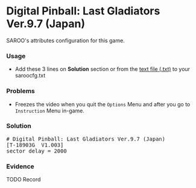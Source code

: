 # Digital Pinball: Last Gladiators Ver.9.7 (Japan)

SAROO's attributes configuration for this game.

### Usage

- Add these 3 lines on **Solution** section or from the [text file (.txt)](./config.txt) to your saroocfg.txt

### Problems

- Freezes the video when you quit the `Options` Menu and after you go to `Instruction` Menu in-game.

### Solution

<pre># Digital Pinball: Last Gladiators Ver.9.7 (Japan)
[T-18903G  V1.003]
sector_delay = 2000</pre>

### Evidence

TODO Record

<!-- [![](https://img.youtube.com/vi/80jjlTDehb8/0.jpg)](https://youtu.be/80jjlTDehb8) -->
